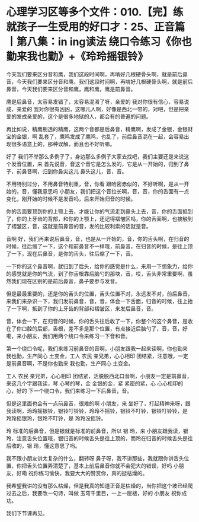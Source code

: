 # 心理学习区等多个文件：010.【完】练就孩子一生受用的好口才：25、正音篇丨第八集：in ing读法 绕口令练习《你也勤来我也勤》+《玲玲摇银铃》

今天我们要来区分音和鹰，我们这段时间啊，再啃好几根硬骨头啊，就是前后鼻音，今天我们要来区分音和鹰，我们这段时间啊，再啃好几根硬骨头啊，就是前后鼻音，今天我们要来区分音和鹰，鹰和鹰，鹰是前鼻音。

鹰是后鼻音，太容易发错了，太容易混淆了呀，亲爱的 我对你很有信心，容易说成，亲爱的 我对你很有凶凶，这哪儿人啊，好像是西北一带的，对吧，但是把亲爱的发成亲爱的，这个是很多地狱的人，都会有的普遍的问题。

再比如说，精鹰剔透的精鹰，这两个音都是后鼻音，精鹰啊，发成了金银，金银财宝的金银，啊 乱套了，鹰鸣发成了鹰鸣，也乱了，前后鼻音混在一起，会容易出现很多语意上的，那种误解，而且也不好听嘛。

好了 我们不举那么多例子了，身边那么多例子大家去找吧，我们主要还是来说这个发音位置，来 首先说音，音这个音它是怎么发的，它是从一开始的，归到了鼻子，前鼻音啊，归到你鼻尖这儿 鼻头这儿，音，音。

不用特别过分，不用鼻音特别重，音，你看 跟哈密赤似的，不好听啊，是从一开始的，音，懂我意思吗 小朋友，我们把这个音拉长啊，音，音，你的舌面有一点变化，刚开始的时候不是发音吗，后来开始归音的时候。

你的舌面要顶到你的上颚上去，才能让你的气流走到鼻头上去，音，你的舌面抵到了，你的上牙齿的背部，和你的上颚上，还记得褶皱区吗，你的舌面啊，也接触到了褶皱区，音，这就是前鼻音的音，发的比较利索的话就是音。

音啊 好，我们再来说后鼻音，音，也是从一开始的，音，你的舌头啊，在归音的时候，往后缩了一下，这个和前鼻音不一样哦，前鼻音，在归音的时候，是往上顶了一下，现在后鼻音，是你的舌头，往后缩了一下，音。

一下你的这个鼻音啊，就归到了后头，给你的感觉是什么，来用一下想象力，给你的感觉就是你的气流，到了你舌根靠后脑勺的那块，音，哎，舌头非常重要啊，虽然我们现在区别的是前后鼻音，鼻子要参与发音。

但是最最重要的，还是你的舌头的位置，舌头位置不对，永远发不对，前后鼻音，来我们来杂识一下，我们发前鼻音，音，音，体会一下舌面，归音的时候，往上抬了一下啊，抵到了你的上牙齿的背部和褶皱区，来发后鼻音，音。

音，体会一下，在归音的时候，你的舌头往后收了一下，你整个的这个鼻音，是收在了你口腔的后部，舌根，差不多是那个位置，有点接近后脑勺了，音，音，好嘞，来小朋友，我们用两个绕口令来练习一下音和音。

第一个绕口令呢，我们来练习前鼻音的音啊，小朋友跟我一起来读啊，你也勤来 我也勤，生产同心 土变金，工人 农民 亲兄弟，心心相印 团结紧，注意哦，一定是前鼻音啊，不是你也勤来 我也勤，生产同心 土变金。

工人 农民 亲兄弟，心心相印 团结紧，活脱脱西北口音啊，小朋友一定是前鼻音，来这几个字跟我读，琴 心琴的琴，金 金银的金，紧 紧密的紧，心 心心相印的心，好的 下一个绕口令，我们来练习一下后鼻音，音。

但是这里面也会有一点前鼻音，很难的啊 小朋友，来 坐好了，打起精神来呀，跟我读啊，玲玲摇银铃，银铃叮铃铃，玲玲不摇铃，银铃不叮铃，银铃叮铃铃，是 玲玲摇银玲，银玲不叮铃，是 玲玲没摇铃。

玲 标准的后鼻音，但是银就是标准的前鼻音，所以 银 玲，来 小朋友跟我读，银 玲，注意舌头位置哦，银归音的时候舌头是往上顶的，而玲在归音的时候舌头是往后收的，银 玲，懂这意思了吗。

我不跟小朋友讲太复杂的什么，翻转呀 鼻子呀，我不讲那些，我就跟你讲舌头位置，你把舌头位置弄清楚了，基本上前后鼻音你就不会犯大的错误，好吗 小朋友，好嘞 祝你练习愉快，我要大大的赞赏你，真的挺枯燥的。

我希望我讲的没有那么枯燥，但是我真的知道正音是枯燥的，当你把这个坡已经爬过去之后，我要改一句诗，叫做 玉穹千里目，一上一层楼，好的 小朋友 祝你成功。

我们下节课再见。